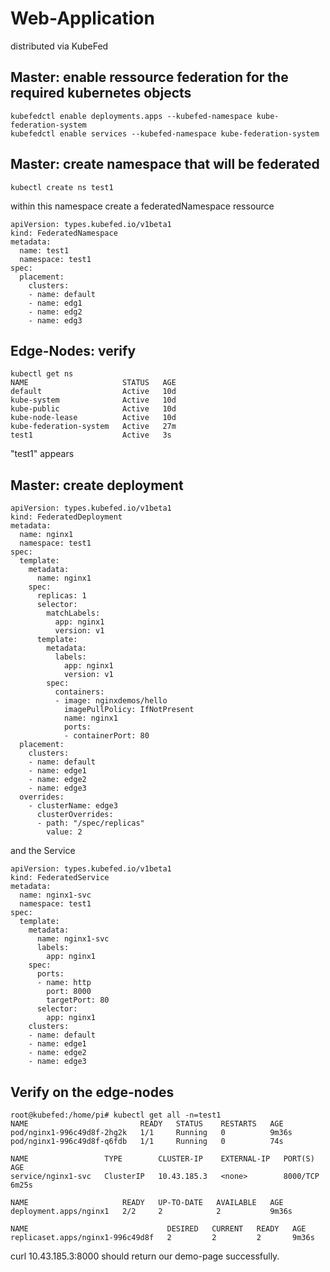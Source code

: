 # Web-Application
distributed via KubeFed

## Master: enable ressource federation for the required kubernetes objects
```
kubefedctl enable deployments.apps --kubefed-namespace kube-federation-system
kubefedctl enable services --kubefed-namespace kube-federation-system
```

## Master: create namespace that will be federated
```
kubectl create ns test1
```
within this namespace create a federatedNamespace ressource
```
apiVersion: types.kubefed.io/v1beta1
kind: FederatedNamespace
metadata:
  name: test1
  namespace: test1
spec:
  placement:
    clusters:
    - name: default
    - name: edg1
    - name: edg2
    - name: edg3
```
## Edge-Nodes: verify
```
kubectl get ns
NAME                     STATUS   AGE
default                  Active   10d
kube-system              Active   10d
kube-public              Active   10d
kube-node-lease          Active   10d
kube-federation-system   Active   27m
test1                    Active   3s
```
"test1" appears
## Master: create deployment
```
apiVersion: types.kubefed.io/v1beta1
kind: FederatedDeployment
metadata:
  name: nginx1
  namespace: test1
spec:
  template:
    metadata:
      name: nginx1
    spec:
      replicas: 1
      selector:
        matchLabels:
          app: nginx1
          version: v1
      template:
        metadata:
          labels:
            app: nginx1
            version: v1
        spec:
          containers:
          - image: nginxdemos/hello
            imagePullPolicy: IfNotPresent
            name: nginx1
            ports:
            - containerPort: 80
  placement:
    clusters:
    - name: default
    - name: edge1
    - name: edge2
    - name: edge3
  overrides:
    - clusterName: edge3
      clusterOverrides:
      - path: "/spec/replicas"
        value: 2
```
and the Service
```
apiVersion: types.kubefed.io/v1beta1
kind: FederatedService
metadata:
  name: nginx1-svc
  namespace: test1
spec:
  template:
    metadata:
      name: nginx1-svc
      labels:
        app: nginx1
    spec:
      ports:
      - name: http
        port: 8000
        targetPort: 80
      selector:
        app: nginx1
    clusters:
    - name: default
    - name: edge1
    - name: edge2
    - name: edge3
```
## Verify on the edge-nodes
```
root@kubefed:/home/pi# kubectl get all -n=test1
NAME                         READY   STATUS    RESTARTS   AGE
pod/nginx1-996c49d8f-2hg2k   1/1     Running   0          9m36s
pod/nginx1-996c49d8f-q6fdb   1/1     Running   0          74s

NAME                 TYPE        CLUSTER-IP    EXTERNAL-IP   PORT(S)    AGE
service/nginx1-svc   ClusterIP   10.43.185.3   <none>        8000/TCP   6m25s

NAME                     READY   UP-TO-DATE   AVAILABLE   AGE
deployment.apps/nginx1   2/2     2            2           9m36s

NAME                               DESIRED   CURRENT   READY   AGE
replicaset.apps/nginx1-996c49d8f   2         2         2       9m36s
```

curl 10.43.185.3:8000 should return our demo-page successfully.
